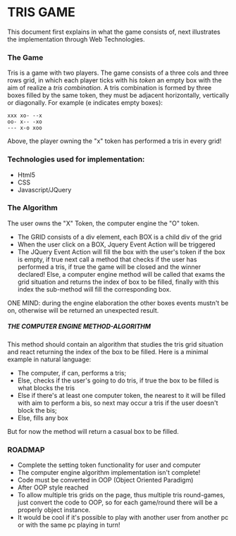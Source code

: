 TRIS GAME
=========

This document first explains in what the game consists of, next illustrates the implementation through Web Technologies.

### The Game

Tris is a game with two players.
The game consists of a three cols and three rows grid, in which each player ticks with his *token* an empty box with the aim of realize a *tris combination*.
A tris combination is formed by three boxes filled by the same token, they must be adjacent horizontally, vertically or diagonally.
For example (e indicates empty boxes):
	
    xxx xo- --x
    oo- x-- -xo
    --- x-o xoo

Above, the player owning the "x" token has performed a tris in every grid!

### Technologies used for implementation:

* Html5
* CSS
* Javascript/JQuery

### The Algorithm

The user owns the "X" Token, the computer engine the "O" token.

- The GRID consists of a div element, each BOX is a child div of the grid
- When the user click on a BOX, Jquery Event Action will be triggered
- The JQuery Event Action will fill the box with the user's token if the box is empty, if true next call a method that checks if the user has performed a tris, if true the game will be closed and the winner declared! Else, a computer engine method will be called that exams the grid situation and returns the index of box to be filled, finally with this index the sub-method will fill the corresponding box.

ONE MIND: during the engine elaboration the other boxes events mustn't be on, otherwise will be returned an unexpected result.

##### THE COMPUTER ENGINE METHOD-ALGORITHM

This method should contain an algorithm that studies the tris grid situation and react returning the index of the box to be filled. Here is a minimal example in natural language:
- The computer, if can, performs a tris;
- Else, checks if the user's going to do tris, if true the box to be filled is what blocks the tris
- Else if there's at least one computer token, the nearest to it will be filled with aim to perform a bis, so next may occur a tris if the user doesn't block the bis;
- Else, fills any box

But for now the method will return a casual box to be filled.

### ROADMAP

* Complete the setting token functionality for user and computer
* The computer engine algorithm implementation isn't complete!
* Code must be converted in OOP (Object Oriented Paradigm)
* After OOP style reached
* To allow multiple tris grids on the page, thus multiple tris round-games, just convert the code to OOP, so for each game/round there will be a properly object instance.
* It would be cool if it's possible to play with another user from another pc or with the same pc playing in turn!
